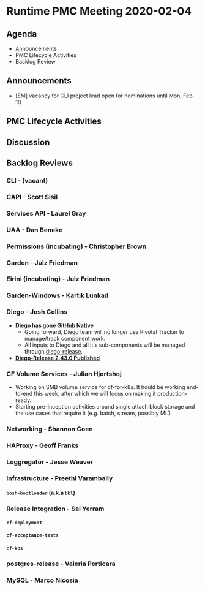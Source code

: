 # Runtime PMC Meeting 2020-02-04

## Agenda

* Announcements
* PMC Lifecycle Activities
* Backlog Review


## Announcements

- [EM] vacancy for CLI project lead open for nominations until Mon, Feb 10


## PMC Lifecycle Activities


## Discussion


## Backlog Reviews

### CLI - (vacant)


### CAPI - Scott Sisil


### Services API - Laurel Gray


### UAA - Dan Beneke


### Permissions (incubating) - Christopher Brown


### Garden - Julz Friedman


### Eirini (incubating) - Julz Friedman


### Garden-Windows - Kartik Lunkad


### Diego - Josh Collins
- **Diego has gone GitHub Native**
  - Going forward, Diego team will no longer use Pivotal Tracker to manage/track component work.
  - All inputs to Diego and all it's sub-components will be managed through [diego-release](https://github.com/cloudfoundry/diego-release).
- [**Diego-Release 2.43.0 Published**](https://github.com/cloudfoundry/diego-release/releases/tag/v2.43.0)


### CF Volume Services - Julian Hjortshoj
- Working on SMB volume service for cf-for-k8s.  It hould be working end-to-end
  this week, after which we will focus on making it production-ready.
- Starting pre-inception activities around single attach block storage and the
  use cases that require it (e.g. batch, stream, possibly ML).

### Networking - Shannon Coen


### HAProxy - Geoff Franks


### Loggregator - Jesse Weaver


### Infrastructure - Preethi Varambally

#### `bosh-bootloader` (a.k.a `bbl`)


### Release Integration - Sai Yerram

#### `cf-deployment`


#### `cf-acceptance-tests`


#### `cf-k8s`


### postgres-release - Valeria Perticara


### MySQL - Marco Nicosia
